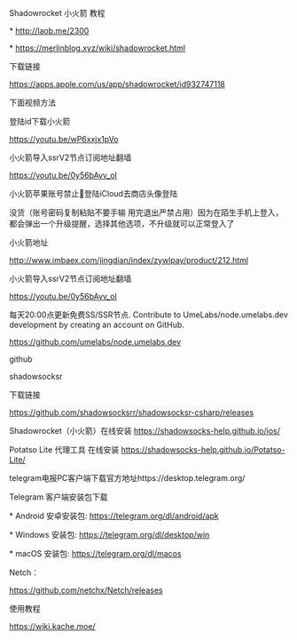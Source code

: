 Shadowrocket 小火箭 教程

\* http://laob.me/2300

\* https://merlinblog.xyz/wiki/shadowrocket.html

下载链接

https://apps.apple.com/us/app/shadowrocket/id932747118

下面视频方法

登陆id下载小火箭

https://youtu.be/wP6xxjx1pVo

小火箭导入ssrV2节点订阅地址翻墙

https://youtu.be/0y56bAyv_oI

小火箭苹果账号禁止🚫登陆iCloud去商店头像登陆

没货（账号密码复制粘贴不要手输 用完退出严禁占用）因为在陌生手机上登入，都会弹出一个升级提醒，选择其他选项，不升级就可以正常登入了

小火箭地址

http://www.imbaex.com/jingdian/index/zywlpay/product/212.html

小火箭导入ssrV2节点订阅地址翻墙

https://youtu.be/0y56bAyv_oI

每天20:00点更新免费SS/SSR节点. Contribute to UmeLabs/node.umelabs.dev development by creating an account on GitHub.

https://github.com/umelabs/node.umelabs.dev

github

shadowsocksr

下载链接

https://github.com/shadowsocksrr/shadowsocksr-csharp/releases

Shadowrocket（小火箭）在线安装 https://shadowsocks-help.github.io/ios/

Potatso Lite 代理工具 在线安装 https://shadowsocks-help.github.io/Potatso-Lite/

telegram电报PC客户端下载官方地址https://desktop.telegram.org/ 

Telegram 客户端安装包下载

\* Android 安卓安装包: https://telegram.org/dl/android/apk

\* Windows 安装包: https://telegram.org/dl/desktop/win

\* macOS 安装包: https://telegram.org/dl/macos

Netch：

https://github.com/netchx/Netch/releases

使用教程

https://wiki.kache.moe/
